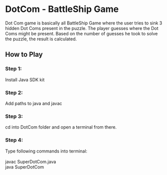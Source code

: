 # DotCom - BattleShip Game
Dot Com game is basically all BattleShip Game where the user tries to sink 3 hidden Dot Coms present in the puzzle. The player guesses where the Dot Coms might be present. Based on the number of guesses he took to solve the puzzle, the result is calculated.

## How to Play

### Step 1: 
Install Java SDK kit

### Step 2: 
Add paths to java and javac

### Step 3: 
cd into DotCom folder and open a terminal from there.

### Step 4:
Type following commands into terminal:
<br />
<br />
javac SuperDotCom.java <br />
java SuperDotCom
